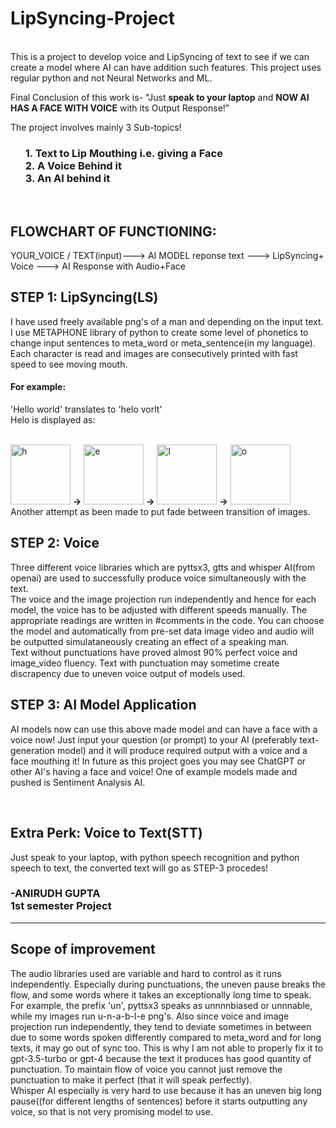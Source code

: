 # LipSyncing-Project
<br> This is a project to develop voice and LipSyncing of text to see if we can create a model where AI can have addition such features. 
This project uses regular python and not Neural Networks and ML.


Final Conclusion of this work is- "Just **speak to your laptop** and **NOW AI HAS A FACE WITH VOICE** with its Output Response!"

The project involves mainly 3 Sub-topics!
<ul><h3>
  1. Text to Lip Mouthing i.e. giving a Face
<br>2. A Voice Behind it
 <br> 3. An AI behind it
</h3></ul>
<br>
<h2>FLOWCHART OF FUNCTIONING:</h2>
YOUR_VOICE / TEXT(input)---> AI MODEL reponse text ---> LipSyncing+ Voice ---> AI Response with Audio+Face
<h2>STEP 1: LipSyncing(LS)</h2>
I have used freely available png's of a man and depending on the input text. I use METAPHONE library of python to create some level of phonetics
to change input sentences to meta_word or meta_sentence(in my language). Each character is read and images are consecutively printed with fast speed to 
see moving mouth.

<h4>For example:</h4> 'Hello world' translates to 'helo vorlt' <br>
Helo is displayed as:<br>

<br><img width="96" alt="h" src="https://github.com/AnirudhG07/LipSyncing-Project/assets/146579014/fcb2ad28-ed86-42a4-a920-d7e71e21e80a"> **->**
<img width="96" alt="e" src="https://github.com/AnirudhG07/LipSyncing-Project/assets/146579014/b4adcd6d-a4ac-4ae0-9fa2-e7e6d23eb545"> **->**
<img width="96" alt="l" src="https://github.com/AnirudhG07/LipSyncing-Project/assets/146579014/279d0c64-218e-42ba-86fd-e7edaaa1804b"> **->**
<img width="96" alt="o" src="https://github.com/AnirudhG07/LipSyncing-Project/assets/146579014/236224ac-2d06-42ba-835b-02812cb929a1">
<br> Another attempt as been made to put fade between transition of images. 

<h2>STEP 2: Voice</h2>
Three different voice libraries which are pyttsx3, gtts and whisper AI(from openai) are used to successfully produce voice simultaneously with the text.
<br>The voice and the image projection run independently and hence for each model, the voice has to be adjusted with different speeds manually. The appropriate readings
are written in #comments in the code. You can choose the model and automatically from pre-set data image video and audio will be outputted simulataneously creating
an effect of a speaking man. 
<br>Text without punctuations have proved almost 90% perfect voice and image_video fluency. Text with punctuation may sometime create discrapency due to uneven voice output of models used. 

<h2>STEP 3: AI Model Application</h2>
AI models now can use this above made model and can have a face with a voice now! Just input your question (or prompt) to your AI (preferably text-generation model) and 
it will produce required output with a voice and a face mouthing it! In future as this project goes you may see ChatGPT or other AI's having a face and voice!
One of example models made and pushed is Sentiment Analysis AI. 

<br><h2>Extra Perk: Voice to Text(STT)</h2>
Just speak to your laptop, with python speech recognition and python speech to text, the converted text will go as STEP-3 procedes!

<h3>-ANIRUDH GUPTA
<br> 1st semester Project</h3>

-------------------------------------------------------------------------------

<h2> Scope of improvement</h2>
The audio libraries used are variable and hard to control as it runs independently. Especially during punctuations, the uneven pause breaks the flow, and some words where it takes an exceptionally long time to speak. For example, the prefix 'un', pyttsx3 speaks as unnnnbiased or unnnable, while my images run u-n-a-b-l-e png's. Also since voice and image projection run independently, they tend to deviate sometimes in between due to some words spoken differently compared to meta_word and for long texts, it may go out of sync too.
This is why I am not able to properly fix it to gpt-3.5-turbo or gpt-4 because the text it produces has good quantity of punctuation. To maintain flow of voice you cannot 
just remove the punctuation to make it perfect (that it will speak perfectly).
<br> Whisper AI especially is very hard to use because it has an uneven big long pause((for different lengths of sentences) before it starts outputting any voice, so that is not very promising model to use.
